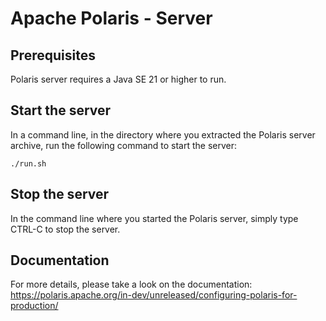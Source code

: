 <!--
  Licensed to the Apache Software Foundation (ASF) under one
  or more contributor license agreements.  See the NOTICE file
  distributed with this work for additional information
  regarding copyright ownership.  The ASF licenses this file
  to you under the Apache License, Version 2.0 (the
  "License"); you may not use this file except in compliance
  with the License.  You may obtain a copy of the License at
 
   http://www.apache.org/licenses/LICENSE-2.0
 
  Unless required by applicable law or agreed to in writing,
  software distributed under the License is distributed on an
  "AS IS" BASIS, WITHOUT WARRANTIES OR CONDITIONS OF ANY
  KIND, either express or implied.  See the License for the
  specific language governing permissions and limitations
  under the License.
-->

# Apache Polaris - Server

## Prerequisites

Polaris server requires a Java SE 21 or higher to run.

## Start the server

In a command line, in the directory where you extracted the Polaris server archive, run the following command to start the server:

```
./run.sh
```

## Stop the server

In the command line where you started the Polaris server, simply type CTRL-C to stop the server.

## Documentation

For more details, please take a look on the documentation: https://polaris.apache.org/in-dev/unreleased/configuring-polaris-for-production/